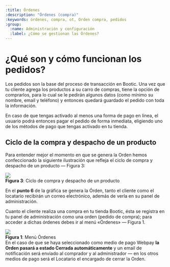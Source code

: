 ```yaml
---
:title: Órdenes
:description: "Órdenes (compra)"
:keywords: órdenes, compra, ot, Orden compra, pedidos
:group:
  :name: Administración y configuración
  :label: ¿Cómo se gestionan las Órdenes?
---
```


# ¿Qué son y cómo funcionan los pedidos?

Los pedidos son la base del proceso de transacción en Bootic. Una vez que tu cliente agrega los productos a su carro de compras, tiene la opción de comprarlos, para lo cual se le pedirán algunos datos (como mínimo su nombre, email y teléfono) y entonces quedará guardado el pedido con toda la información.

En caso de que tengas activado al menos una forma de pago en línea, el usuario podrá entonces pagar el pedido de forma inmediata, eligiendo uno de los métodos de pago que tengas activado en tu tienda.

## Ciclo de la compra y despacho de un producto

Para entender mejor el momento en que se genera la Orden hemos confeccionado la
siguiente ilustración que refleja el ciclo de compra y despacho de un producto
— Figura 3:

<div class="captura">
  <div class="c-contenido">
      <a rel="fancybox" href="/img/admin/orders-ciclo-big.png"><img src="/img/admin/orders-ciclo-th.png"></a>
  </div>
  <div class="c-pie"><strong>Figura 3</strong>: Ciclo de compra y despacho de un
producto</div>
</div>

En el **punto 6** de la gráfica se genera la Órden, tanto el cliente como el
locatario recibirán un correo electrónico, además de verla en su panel de
administración.

Cuanto el cliente realiza una compra en tu tienda Bootic, ésta se registra en tu
panel de administración como una orden (pedido de compra); para acceder a dichas órdenes debes ir al
menú «Órdenes» — Figura 1.

<div class="captura">
  <div class="c-contenido">
      <img src="/img/admin/orders-menu.png">
  </div>
  <div class="c-pie"><strong>Figura 1</strong>: Menú Órdenes</div>
</div>

<div class="tip">
En el caso de que se haya seleccionado como medio de pago Webpay <strong>la Orden pasará
a estado Cerrada automáticamente</strong> y un email de notificación será enviado al comprador y al administrador — en los otros medios de pago será el Locatario el encargado de cerrar la Orden.
</div>
